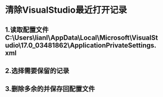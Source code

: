 # 清除VisualStudio最近打开记录

## 1.读取配置文件C:\Users\lianl\AppData\Local\Microsoft\VisualStudio\17.0_03481862\ApplicationPrivateSettings.xml

## 2.选择需要保留的记录

## 3.删除多余的并保存回配置文件